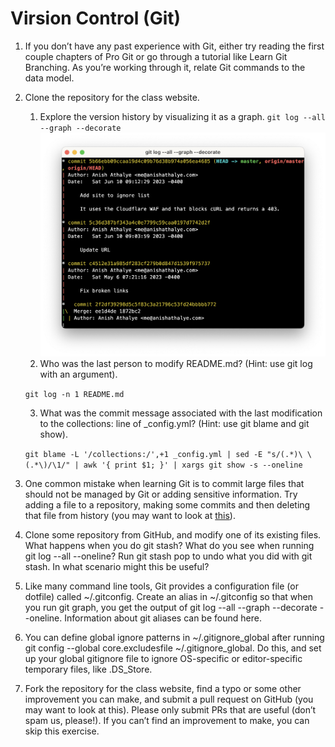 # Virsion Control (Git)

1. If you don’t have any past experience with Git, either try reading the first couple chapters of Pro Git or go through a tutorial like Learn Git Branching. As you’re working through it, relate Git commands to the data model.
2. Clone the repository for the class website.
   1. Explore the version history by visualizing it as a graph.
   `git log --all --graph --decorate`
   ![alt](./imgs/git%20graph.png)
   2. Who was the last person to modify README.md? (Hint: use git log with an argument).

   `git log -n 1 README.md`

   3. What was the commit message associated with the last modification to the collections: line of _config.yml? (Hint: use git blame and git show).
   
   `git blame -L '/collections:/',+1 _config.yml | sed -E "s/(.*)\ \(.*\)/\1/" | awk '{ print $1; }' | xargs git show -s --oneline`

3. One common mistake when learning Git is to commit large files that should not be managed by Git or adding sensitive information. Try adding a file to a repository, making some commits and then deleting that file from history (you may want to look at [this](https://docs.github.com/en/authentication/keeping-your-account-and-data-secure/removing-sensitive-data-from-a-repository "alt")).



4. Clone some repository from GitHub, and modify one of its existing files. What happens when you do git stash? What do you see when running git log --all --oneline? Run git stash pop to undo what you did with git stash. In what scenario might this be useful?

5. Like many command line tools, Git provides a configuration file (or dotfile) called ~/.gitconfig. Create an alias in ~/.gitconfig so that when you run git graph, you get the output of git log --all --graph --decorate --oneline. Information about git aliases can be found here.

6. You can define global ignore patterns in ~/.gitignore_global after running git config --global core.excludesfile ~/.gitignore_global. Do this, and set up your global gitignore file to ignore OS-specific or editor-specific temporary files, like .DS_Store.

7. Fork the repository for the class website, find a typo or some other improvement you can make, and submit a pull request on GitHub (you may want to look at this). Please only submit PRs that are useful (don’t spam us, please!). If you can’t find an improvement to make, you can skip this exercise.
